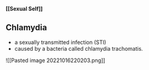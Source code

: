 **[[Sexual Self]]**

## Chlamydia
- a sexually transmitted infection (STI) 
- caused by a bacteria called chlamydia trachomatis.

![[Pasted image 20221016220203.png]]